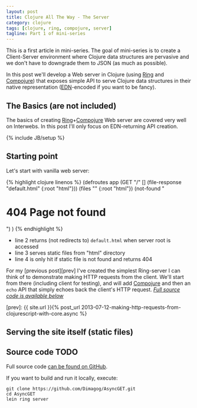 ```yaml
---
layout: post
title: Clojure All The Way - The Server
category: clojure
tags: [clojure, ring, compojure, server]
tagline: Part 1 of mini-series
---
```


This is a first article in mini-series. The goal of mini-series is to create a Client-Server environment
where Clojure data structures are pervasive and we don't have to downgrade them to JSON (as much as possible).

In this post we'll develop a Web server in Clojure (using [Ring][] and [Compojure][]) that exposes
simple API to serve Clojure data structures in their native representation
([EDN][]-encoded if you want to be fancy).

[edn]: https://github.com/edn-format/edn
[ring]: https://github.com/ring-clojure/ring
[compojure]: https://github.com/weavejester/compojure

## The Basics (are not included)
The basics of creating [Ring][]+[Compojure][] Web server are covered very well on Interwebs.
In this post I'll only focus on EDN-returning API creation.

{% include JB/setup %}

## Starting point

Let's start with vanilla web server:

{% highlight clojure linenos %}
(defroutes app
  (GET "/" [] (file-response "default.html" {:root "html"}))
  (files "" {:root "html"})
  (not-found "<h1>404 Page not found</h1>")
)
{% endhighlight %}

* line 2 returns (not redirects to) `default.html` when server root is accessed
* line 3 serves static files from "html" directory
* line 4 is only hit if static file is not found and returns 404

For my [previous post][prev] I've created the simplest Ring-server I can think of to demonstrate
making HTTP requests from the client. We'll start from there (including client for testing),
and will add [Compojure][] and then an  `echo` API that simply echoes back the client's HTTP request.
*[Full source code is available below](#src)*

[prev]: {{ site.url }}{% post_url 2013-07-12-making-http-requests-from-clojurescript-with-core.async %}

## Serving the site itself (static files)

## <a name="src"> </a> Source code TODO
Full source code [can be found on GitHub][github].

If you want to build and run it locally, execute:

    git clone https://github.com/Dimagog/AsyncGET.git
    cd AsyncGET
    lein ring server

[github]: https://github.com/Dimagog/AsyncGET
